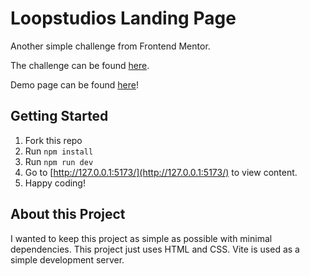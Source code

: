 # Loopstudios Landing Page

Another simple challenge from Frontend Mentor.

The challenge can be found [here](https://www.frontendmentor.io/challenges/loopstudios-landing-page-N88J5Onjw).

Demo page can be found [here](https://davinaleong.github.io/fem-loopstudios-landing-page/)!

## Getting Started

1. Fork this repo
2. Run `npm install`
3. Run `npm run dev`
4. Go to [http://127.0.0.1:5173/](http://127.0.0.1:5173/) to view content.
5. Happy coding!

## About this Project

I wanted to keep this project as simple as possible with minimal dependencies. This project just uses HTML and CSS. Vite is used as a simple development server.
